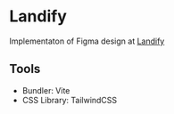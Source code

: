 # Landify

Implementaton of Figma design at [Landify](https://www.figma.com/file/m5G1avfh8Ycj4M6BX7zUBh/Landify---Landing-Page-UI-Kit-(Community)?node-i)

## Tools

- Bundler: Vite
- CSS Library: TailwindCSS